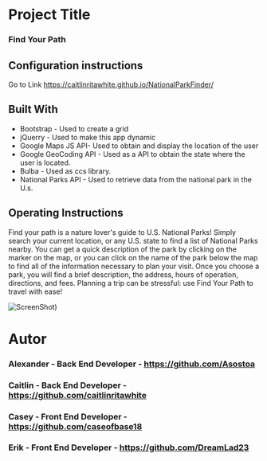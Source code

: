 # Project Title

### Find Your Path

## Configuration instructions

Go to Link
https://caitlinritawhite.github.io/NationalParkFinder/

## Built With
- Bootstrap - Used to create a grid
- jQuerry  - Used to make this app dynamic 
- Google Maps JS API- Used to obtain and display the location of the user
- Google GeoCoding API - Used as a API to obtain the state where the user is located.
- Bulba - Used as ccs library.
- National Parks API - Used to retrieve data from the national park in the U.s.


## Operating Instructions

Find your path is a nature lover's guide to U.S. National Parks! Simply search your current location, or any U.S. state to find a list of National Parks nearby. You can get a quick description of the park by clicking on the marker on the map, or you can click on the name of the park below the map to find all of the information necessary to plan your visit. Once you choose a park, you will find a brief description, the address, hours of operation, directions, and fees. Planning a trip can be stressful: use Find Your Path to travel with ease!

![ScreenShot]())

# Autor
### Alexander - Back End Developer - https://github.com/Asostoa
### Caitlin - Back End Developer - https://github.com/caitlinritawhite 
### Casey - Front End Developer - https://github.com/caseofbase18  
### Erik - Front End Developer - https://github.com/DreamLad23  

